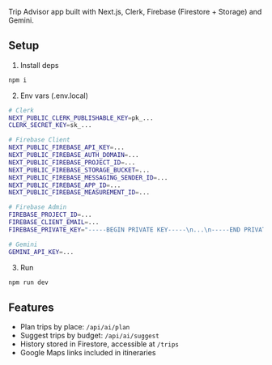 Trip Advisor app built with Next.js, Clerk, Firebase (Firestore + Storage) and Gemini.

## Setup

1) Install deps

```bash
npm i
```

2) Env vars (.env.local)

```bash
# Clerk
NEXT_PUBLIC_CLERK_PUBLISHABLE_KEY=pk_...
CLERK_SECRET_KEY=sk_...

# Firebase Client
NEXT_PUBLIC_FIREBASE_API_KEY=...
NEXT_PUBLIC_FIREBASE_AUTH_DOMAIN=...
NEXT_PUBLIC_FIREBASE_PROJECT_ID=...
NEXT_PUBLIC_FIREBASE_STORAGE_BUCKET=...
NEXT_PUBLIC_FIREBASE_MESSAGING_SENDER_ID=...
NEXT_PUBLIC_FIREBASE_APP_ID=...
NEXT_PUBLIC_FIREBASE_MEASUREMENT_ID=...

# Firebase Admin
FIREBASE_PROJECT_ID=...
FIREBASE_CLIENT_EMAIL=...
FIREBASE_PRIVATE_KEY="-----BEGIN PRIVATE KEY-----\n...\n-----END PRIVATE KEY-----\n"

# Gemini
GEMINI_API_KEY=...
```

3) Run

```bash
npm run dev
```

## Features

- Plan trips by place: `/api/ai/plan`
- Suggest trips by budget: `/api/ai/suggest`
- History stored in Firestore, accessible at `/trips`
- Google Maps links included in itineraries
